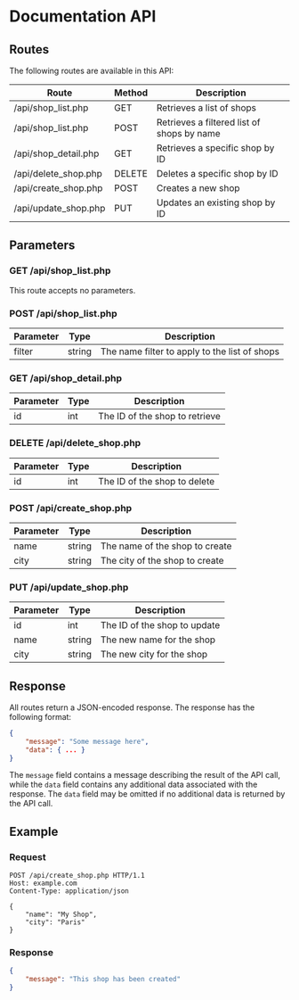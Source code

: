 # Documentation API

## Routes

The following routes are available in this API:

| Route | Method | Description |
|-------|--------|-------------|
| /api/shop_list.php | GET | Retrieves a list of shops |
| /api/shop_list.php | POST | Retrieves a filtered list of shops by name |
| /api/shop_detail.php | GET | Retrieves a specific shop by ID |
| /api/delete_shop.php | DELETE | Deletes a specific shop by ID |
| /api/create_shop.php | POST | Creates a new shop |
| /api/update_shop.php | PUT | Updates an existing shop by ID |

## Parameters

### GET /api/shop_list.php

This route accepts no parameters.

### POST /api/shop_list.php

| Parameter | Type | Description |
|-----------|------|-------------|
| filter | string | The name filter to apply to the list of shops |

### GET /api/shop_detail.php

| Parameter | Type | Description |
|-----------|------|-------------|
| id | int | The ID of the shop to retrieve |

### DELETE /api/delete_shop.php

| Parameter | Type | Description |
|-----------|------|-------------|
| id | int | The ID of the shop to delete |

### POST /api/create_shop.php

| Parameter | Type | Description |
|-----------|------|-------------|
| name | string | The name of the shop to create |
| city | string | The city of the shop to create |

### PUT /api/update_shop.php

| Parameter | Type | Description |
|-----------|------|-------------|
| id | int | The ID of the shop to update |
| name | string | The new name for the shop |
| city | string | The new city for the shop |

## Response

All routes return a JSON-encoded response. The response has the following format:

```json
{
    "message": "Some message here",
    "data": { ... }
}
```

The `message` field contains a message describing the result of the API call, while the `data` field contains any additional data associated with the response. The `data` field may be omitted if no additional data is returned by the API call.

## Example

### Request

```http
POST /api/create_shop.php HTTP/1.1
Host: example.com
Content-Type: application/json

{
    "name": "My Shop",
    "city": "Paris"
}
```

### Response

```json
{
    "message": "This shop has been created"
}
```